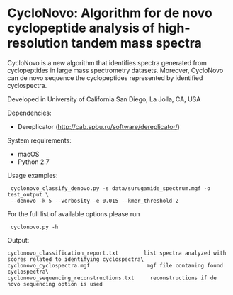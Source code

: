 # CycloNovo: Algorithm for de novo cyclopeptide analysis of high-resolution tandem mass spectra

CycloNovo is a new algorithm that identifies spectra generated from cyclopeptides in large mass spectrometry datasets. Moreover, CycloNovo can de novo sequence the cyclopeptides represented by identified cyclospectra.

Developed in University of California San Diego, La Jolla, CA, USA


Dependencies:

- Dereplicator (http://cab.spbu.ru/software/dereplicator/)


System requirements:

- macOS
- Python 2.7


Usage examples: 

     cyclonovo_classify_denovo.py -s data/surugamide_spectrum.mgf -o test_output \
     --denovo -k 5 --verbosity -e 0.015 --kmer_threshold 2 


For the full list of available options please run

     cyclonovo.py -h


Output:

    cyclonovo_classification_report.txt        list spectra analyzed with scores related to identifying cyclospectra\
    cyclonovo_cyclospectra.mgf                  mgf file contaning found cyclospectra\
    cyclonovo_sequencing_reconstructions.txt     reconstructions if de novo sequencing option is used





